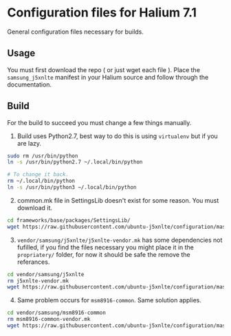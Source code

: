 # Configuration files for Halium 7.1
General configuration files necessary for builds.

## Usage
You must first download the repo ( or just wget each file ). Place the `samsung_j5xnlte` manifest in your Halium source and follow through the documentation.

## Build
For the build to succeed you must change a few things manually.

1. Build uses Python2.7, best way to do this is using `virtualenv` but if you are lazy.
```bash
sudo rm /usr/bin/python
ln -s /usr/bin/python2.7 ~/.local/bin/python

# To change it back.
rm ~/.local/bin/python
ln -s /usr/bin/python3 ~/.local/bin/python
```

2. common.mk file in SettingsLib doesn't exist for some reason. You must download it.
```bash
cd frameworks/base/packages/SettingsLib/
wget https://raw.githubusercontent.com/ubuntu-j5xnlte/configuration/master/etc/common.mk
```
3. `vendor/samsung/j5xnlte/j5xnlte-vendor.mk` has some dependencies not fufilled, if you find the files necessary you might place it in the `propriatery/` folder, for now it should be safe the remove the referances.
```bash
cd vendor/samsung/j5xnlte
rm j5xnlte-vendor.mk
wget https://raw.githubusercontent.com/ubuntu-j5xnlte/configuration/master/etc/j5xnlte-vendor.mk
```
4. Same problem occurs for `msm8916-common`. Same solution applies.
```bash
cd vendor/samsung/msm8916-common
rm msm8916-common-vendor.mk
wget https://raw.githubusercontent.com/ubuntu-j5xnlte/configuration/master/etc/msm8916-common-vendor.mk
```
